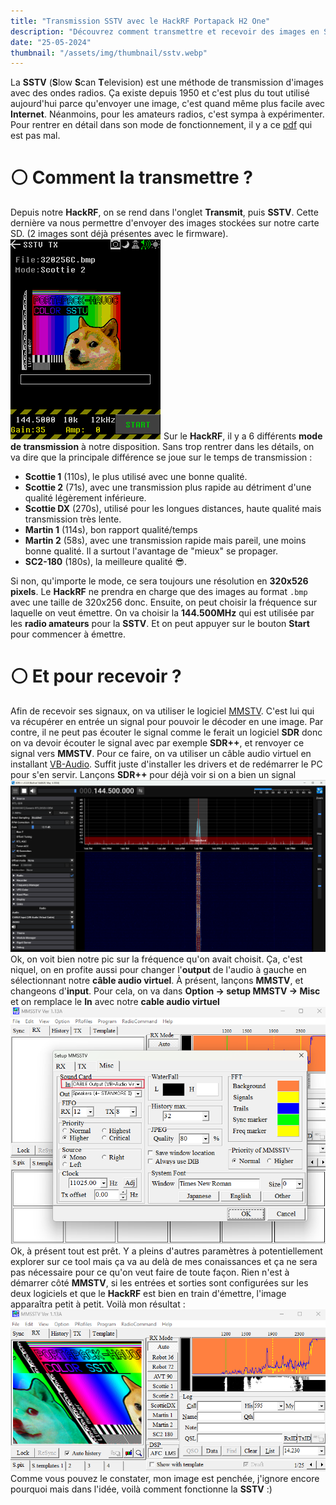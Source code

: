 ```yaml
---
title: "Transmission SSTV avec le HackRF Portapack H2 One"
description: "Découvrez comment transmettre et recevoir des images en Slow Scan Television (SSTV) à l'aide du HackRF Portapack H2 One et du logiciel MMSTV"
date: "25-05-2024"
thumbnail: "/assets/img/thumbnail/sstv.webp"
---
```

La **SSTV** (**S**low **S**can **T**elevision) est une méthode de transmission d'images avec des ondes radios. Ça existe depuis 1950 et c'est plus du tout utilisé aujourd'hui parce qu'envoyer une image, c'est quand même plus facile avec **Internet**. Néanmoins, pour les amateurs radios, c'est sympa à expérimenter.  
Pour rentrer en détail dans son mode de fonctionnement, il y a ce [pdf](https://www.radioamateurs-france.fr/wp-content/uploads/2015/07/G-8-8-SSTV.pdf) qui est pas mal. 

# ⚪️ Comment la transmettre ?
Depuis notre **HackRF**, on se rend dans l'onglet **Transmit**, puis **SSTV**. Cette dernière va nous permettre d'envoyer des images  stockées sur notre carte SD. (2 images sont déjà présentes avec le firmware).
![SSTV HackRF Portapack](../../../assets/img/pages/radio/hackrf/sstv/sstv1.png)
Sur le **HackRF**, il y a 6 différents **mode de transmission** à notre disposition. Sans trop rentrer dans les détails, on va dire que la principale différence se joue sur le temps de transmission : 
- **Scottie 1** (110s), le plus utilisé avec une bonne qualité.
- **Scottie 2** (71s), avec une transmission plus rapide au détriment d'une qualité légèrement inférieure. 
- **Scottie DX** (270s), utilisé pour les longues distances, haute qualité mais transmission très lente. 
- **Martin 1** (114s), bon rapport qualité/temps
- **Martin 2** (58s),  avec une transmission rapide mais pareil, une moins bonne qualité. Il a surtout l'avantage de "mieux" se propager.
- **SC2-180** (180s), la meilleure qualité 😎. 

Si non, qu'importe le mode, ce sera toujours une résolution en **320x526 pixels**. Le **HackRF** ne prendra en charge que des images au format `.bmp` avec une taille de 320x256 donc. 
Ensuite, on peut choisir la fréquence sur laquelle on veut émettre. On va choisir la **144.500MHz** qui est utilisée par les **radio amateurs** pour la **SSTV**. 
Et on peut appuyer sur le bouton **Start** pour commencer à émettre.


# ⚪️ Et pour recevoir ?
Afin de recevoir ses signaux, on va utiliser le logiciel [MMSTV](https://hamsoft.ca/pages/mmsstv.php). C'est lui qui va récupérer en entrée un signal pour pouvoir le décoder en une image. 
Par contre, il ne peut pas écouter le signal comme le ferait un logiciel **SDR** donc on va devoir écouter le signal avec par exemple **SDR++**, et renvoyer ce signal vers **MMSTV**. Pour ce faire, on va utiliser un câble audio virtuel en installant [VB-Audio](https://vb-audio.com/Cable/). Suffit juste d'installer les drivers et de redémarrer le PC pour s'en servir. 
Lançons **SDR++** pour déjà voir si on a bien un signal 
![Logiciel SDR++](../../../assets/img/pages/radio/hackrf/sstv/sstv2.png)
Ok, on voit bien notre pic sur la fréquence qu'on avait choisit. Ça, c'est niquel, on en profite aussi pour changer l'**output** de l'audio à gauche en sélectionnant notre **câble audio virtuel**. 
À présent, lançons **MMSTV**, et changeons d'**input**. Pour cela, on va dans **Option -> setup MMSTV -> Misc** et on remplace le **In** avec notre **cable audio virtuel**
![Logiciel MMSSTV](../../../assets/img/pages/radio/hackrf/sstv/sstv3.png)
Ok, à présent tout est prêt. Y a pleins d'autres paramètres à potentiellement explorer sur ce tool mais ça va au delà de mes conaissances et ça ne sera pas nécessaire pour ce qu'on veut faire de toute façon.
Rien n'est à démarrer côté **MMSTV**, si les entrées et sorties sont configurées sur les deux logiciels et que le **HackRF** est bien en train d'émettre, l'image apparaîtra petit à petit.
Voilà mon résultat : 
![Logiciel MMSSTV](../../../assets/img/pages/radio/hackrf/sstv/sstv4.png)
Comme vous pouvez le constater, mon image est penchée, j'ignore encore pourquoi mais dans l'idée, voilà comment fonctionne la **SSTV** :) 